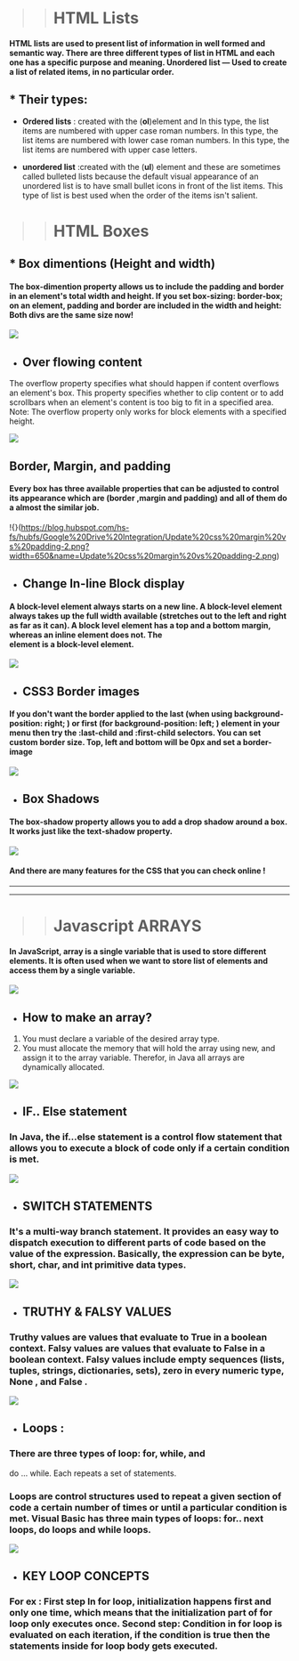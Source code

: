 >> # HTML Lists

#### HTML lists are used to present list of information in well formed and semantic way. There are three different types of list in HTML and each one has a specific purpose and meaning. Unordered list — Used to create a list of related items, in no particular order.

## * Their types: 

* **Ordered lists** : created with the (**ol**)element and In this type, the list items are numbered with upper case roman numbers. In this type, the list items are numbered with lower case roman numbers. In this type, the list items are numbered with upper case letters.

* **unordered list** :created with the (**ul**) element and these are sometimes called bulleted lists because the default visual appearance of an unordered list is to have small bullet icons in front of the list items. This type of list is best used when the order of the items isn't salient.

>> # HTML Boxes 

## * Box dimentions **(Height and width)**

#### The box-dimention property allows us to include the padding and border in an element's total width and height. If you set box-sizing: border-box; on an element, padding and border are included in the width and height: Both divs are the same size now!
![](https://lh3.googleusercontent.com/proxy/Z3nJ8K1LbaNkPMTXC8XZ3FTuP5jYAOV7oTxB_KINP2TGSYq28iJ_v31ntp6icis_sqieyXygnWH6-yJnOrEm88LZQv4FGttDVtE)

* ## Over flowing content

The overflow property specifies what should happen if content overflows an element's box. This property specifies whether to clip content or to add scrollbars when an element's content is too big to fit in a specified area. Note: The overflow property only works for block elements with a specified height.

![](https://i.stack.imgur.com/fOQTv.jpg)

 ## Border, Margin, and padding

#### Every box has three available properties that can be adjusted to control its appearance which are (border ,margin and padding) and all of them do a almost the similar job.

!{}(https://blog.hubspot.com/hs-fs/hubfs/Google%20Drive%20Integration/Update%20css%20margin%20vs%20padding-2.png?width=650&name=Update%20css%20margin%20vs%20padding-2.png)

* ## Change In-line Block display

#### A block-level element always starts on a new line. A block-level element always takes up the full width available (stretches out to the left and right as far as it can). A block level element has a top and a bottom margin, whereas an inline element does not. The <div> element is a block-level element.

![](https://data-flair.training/blogs/wp-content/uploads/sites/2/2020/06/Block-level-Inline-elements-in-html-df.jpg)


* ## CSS3 Border images

#### If you don't want the border applied to the last (when using background-position: right; ) or first (for background-position: left; ) element in your menu then try the :last-child and :first-child selectors. You can set custom border size. Top, left and bottom will be 0px and set a border-image

![](http://www.vanseodesign.com/blog/wp-content/uploads/2011/10/border-image.png)

* ## Box Shadows 

#### The box-shadow property allows you to add a drop shadow around a box. It works just like the text-shadow property.

![](https://www.cssscript.com/wp-content/uploads/2019/10/Elegant-Box-Shadows-In-Pure-CSS-Shadow.css.png)

#### And there are many features for the CSS that you can check online !

***
***

>> #  Javascript ARRAYS 

#### In **JavaScript**, array is a single variable that is used to store different elements. It is often used when we want to store list of elements and access them by a single variable.

![](https://miro.medium.com/max/1130/1*wc0QOYZUVvabyZYVfdzvTQ.png)

* ##  How to make an array?

1. You must declare a variable of the desired array type.
2. You must allocate the memory that will hold the array using new, and assign it to the array variable. Therefor, in Java all arrays are dynamically allocated.

![](https://cdn.journaldev.com/wp-content/uploads/2012/11/java-array-of-arraylist.png)


* ## IF.. Else statement 

### In Java, the if...else statement is a control flow statement that allows you to execute a block of code only if a certain condition is met.

![](https://media.geeksforgeeks.org/wp-content/uploads/20191118180512/If-else-statement-GeeksforGeeks1.jpg)

* ## SWITCH STATEMENTS

### It's a multi-way branch statement. It provides an easy way to dispatch execution to different parts of code based on the value of the expression. Basically, the expression can be byte, short, char, and int primitive data types.

![](https://appdividend.com/wp-content/uploads/2019/07/Java-Switch-Statement-Tutorial-Switch-Statement-in-Java-Example.png)

* ## TRUTHY & FALSY VALUES

### Truthy values are values that evaluate to True in a boolean context. Falsy values are values that evaluate to False in a boolean context. Falsy values include empty sequences (lists, tuples, strings, dictionaries, sets), zero in every numeric type, None , and False .

![](https://blog.alexdevero.com/wp-content/uploads/2021/06/07-06-21-how-truthy-and-falsy-values-in-javascript-work-blog.jpg)

* ## Loops : 

### There are three types of loop: for, while, and
do ... while. Each repeats a set of statements. 

### Loops are control structures used to repeat a given section of code a certain number of times or until a particular condition is met. Visual Basic has three main types of loops: for.. next loops, do loops and while loops.

![](https://data-flair.training/blogs/wp-content/uploads/sites/2/2018/01/Loops-in-Java-df-1200x675.jpg)

* ## KEY LOOP CONCEPTS 

### For ex : First step In for loop, initialization happens first and only one time, which means that the initialization part of for loop only executes once. Second step: Condition in for loop is evaluated on each iteration, if the condition is true then the statements inside for loop body gets executed.
